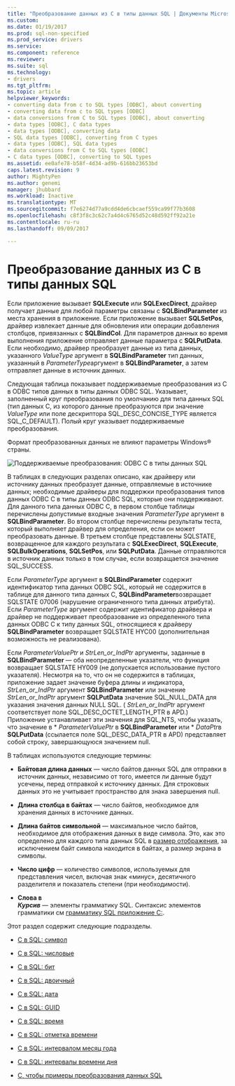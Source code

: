 ```yaml
---
title: "Преобразование данных из C в типы данных SQL | Документы Microsoft"
ms.custom: 
ms.date: 01/19/2017
ms.prod: sql-non-specified
ms.prod_service: drivers
ms.service: 
ms.component: reference
ms.reviewer: 
ms.suite: sql
ms.technology:
- drivers
ms.tgt_pltfrm: 
ms.topic: article
helpviewer_keywords:
- converting data from c to SQL types [ODBC], about converting
- converting data from c to SQL types [ODBC]
- data conversions from C to SQL types [ODBC], about converting
- data types [ODBC], C data types
- data types [ODBC], converting data
- SQL data types [ODBC], converting from C types
- data types [ODBC], SQL data types
- data conversions from C to SQL types [ODBC]
- C data types [ODBC], converting to SQL types
ms.assetid: ee0afe78-b58f-4d34-ad9b-616bb23653bd
caps.latest.revision: 9
author: MightyPen
ms.author: genemi
manager: jhubbard
ms.workload: Inactive
ms.translationtype: MT
ms.sourcegitcommit: f7e6274d77a9cdd4de6cbcaef559ca99f77b3608
ms.openlocfilehash: c8f3f8c3c62c7a4d4c6765d52c48d592ff92a21e
ms.contentlocale: ru-ru
ms.lasthandoff: 09/09/2017

---
```

# <a name="converting-data-from-c-to-sql-data-types"></a>Преобразование данных из C в типы данных SQL
Если приложение вызывает **SQLExecute** или **SQLExecDirect**, драйвер получает данные для любой параметры связаны с **SQLBindParameter** из места хранения в приложение. Если приложение вызывает **SQLSetPos**, драйвер извлекает данные для обновления или операции добавления столбцов, привязанных с **SQLBindCol**. Для параметров данных во время выполнения приложение отправляет данные параметра с **SQLPutData**. Если необходимо, драйвер преобразует данные из типа данных, указанного *ValueType* аргумент в **SQLBindParameter** тип данных, указанный в *ParameterType*аргумент в **SQLBindParameter**, а затем отправляет данные в источник данных.  
  
 Следующая таблица показывает поддерживаемые преобразования из C в ODBC типов данных в типы данных ODBC SQL. Указывает, заполненный круг преобразования по умолчанию для типа данных SQL (тип данных C, из которого данные преобразуются при значение *ValueType* или поле дескриптора SQL_DESC_CONCISE_TYPE является SQL_C_DEFAULT). Полый круг указывает поддерживаемые преобразования.  
  
 Формат преобразованных данных не влияют параметры Windows® страны.  
  
 ![Поддерживаемые преобразования: ODBC C в типы данных SQL](../../../odbc/reference/appendixes/media/apd1b.gif "apd1b")  
  
 В таблицах в следующих разделах описано, как драйверу или источнику данных преобразует данные, отправляемые в источнике данных; необходимые драйверы для поддержки преобразования типов данных ODBC C в типы данных ODBC SQL, которые они поддерживают. Для данного типа данных ODBC C, в первом столбце таблицы перечислены допустимые входные значения *ParameterType* аргумент в **SQLBindParameter**. Во втором столбце перечислены результаты теста, который выполняет драйвер для определения, если он может преобразовать данные. В третьем столбце представлены SQLSTATE, возвращенное для каждого результата с **SQLExecDirect**, **SQLExecute**, **SQLBulkOperations**, **SQLSetPos**, или **SQLPutData**. Данные отправляются в источник данных только в том случае, если возвращается значение SQL_SUCCESS.  
  
 Если *ParameterType* аргумент в **SQLBindParameter** содержит идентификатор типа данных ODBC SQL, который не содержится в таблице для данного типа данных C, **SQLBindParameter**возвращает SQLSTATE 07006 (нарушение ограниченного типа данных атрибута). Если *ParameterType* аргумент содержит идентификатор драйвера и драйвер не поддерживает преобразование из определенного типа данных ODBC C к типу данных SQL, относящиеся к драйверу **SQLBindParameter** возвращает SQLSTATE HYC00 (дополнительная возможность не реализована).  
  
 Если *ParameterValuePtr* и *StrLen_or_IndPtr* аргументы, заданные в **SQLBindParameter** — оба неопределенные указатели, что функция возвращает SQLSTATE HY009 (не допускается использование пустого указателя). Несмотря на то, что он не содержится в таблицах, приложение задает значение буфера длины и индикатора, *StrLen_or_IndPtr* аргумент **SQLBindParameter** или значение  *StrLen_or_IndPtr* аргумент **SQLPutData** значение SQL_NULL_DATA для указания значения данных NULL SQL. ( *StrLen_or_IndPtr* аргумент соответствует поле SQL_DESC_OCTET_LENGTH_PTR в APD.) Приложение устанавливает эти значения для SQL_NTS, чтобы указать, что значение в \* *ParameterValuePtr* в **SQLBindParameter** или \* *DataPtr*в **SQLPutData** (ссылается поле SQL_DESC_DATA_PTR в APD) представляет собой строку, завершающуюся значением null.  
  
 В таблицах используются следующие термины:  
  
-   **Байтовая длина данных** — число байтов данных SQL для отправки в источник данных, независимо от того, имеется ли данные будут усечены, перед отправкой к источнику данных. Для строковых данных это не учитывает пространство для знака завершения null.  
  
-   **Длина столбца в байтах** — число байтов, необходимое для хранения данных в источнике данных.  
  
-   **Длина байтов символьной** — максимальное число байтов, необходимое для отображения данных в виде символа. Это, как это определено для каждого типа данных SQL в [размер отображения](../../../odbc/reference/appendixes/display-size.md), за исключением байт символа находится в байтах, а размер экрана в символы.  
  
-   **Число цифр** — количество символов, используемых для представления чисел, включая знак «минус», десятичного разделителя и показатель степени (при необходимости).  
  
-   **Слова в**   
     ***Курсив*** — элементы грамматику SQL. Синтаксис элементов грамматики см [грамматику SQL приложение C:](../../../odbc/reference/appendixes/appendix-c-sql-grammar.md).  
  
 Этот раздел содержит следующие подразделы.  
  
-   [C в SQL: символ](../../../odbc/reference/appendixes/c-to-sql-character.md)  
  
-   [C в SQL: числовые](../../../odbc/reference/appendixes/c-to-sql-numeric.md)  
  
-   [C в SQL: бит](../../../odbc/reference/appendixes/c-to-sql-bit.md)  
  
-   [C в SQL: двоичный](../../../odbc/reference/appendixes/c-to-sql-binary.md)  
  
-   [C в SQL: дата](../../../odbc/reference/appendixes/c-to-sql-date.md)  
  
-   [C в SQL: GUID](../../../odbc/reference/appendixes/c-to-sql-guid.md)  
  
-   [C в SQL: время](../../../odbc/reference/appendixes/c-to-sql-time.md)  
  
-   [C в SQL: отметка времени](../../../odbc/reference/appendixes/c-to-sql-timestamp.md)  
  
-   [C в SQL: интервалом месяц года](../../../odbc/reference/appendixes/c-to-sql-year-month-intervals.md)  
  
-   [C в SQL: интервалы времени дня](../../../odbc/reference/appendixes/c-to-sql-day-time-intervals.md)  
  
-   [C, чтобы примеры преобразования данных SQL](../../../odbc/reference/appendixes/c-to-sql-data-conversion-examples.md)

